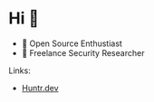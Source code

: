 # Hi 👋

+ :compass: Open Source Enthustiast
+ :bug: Freelance Security Researcher 

Links:
+ <a href=https://huntr.dev/users/ohb00>Huntr.dev</a>
